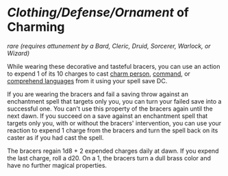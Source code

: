 # *Clothing/Defense/Ornament* of Charming
*rare (requires attunement by a Bard, Cleric, Druid, Sorcerer, Warlock, or Wizard)*

While wearing these decorative and tasteful bracers, you can use an action to expend 1 of its 10 charges to cast [charm person](/Magic/Spells/charm-person.md), [command](/Magic/Spells/command.md), or [comprehend languages](/Magic/Spells/comprehend-languages.md) from it using your spell save DC.

If you are wearing the bracers and fail a saving throw against an enchantment spell that targets only you, you can turn your failed save into a successful one. You can't use this property of the bracers again until the next dawn. If you succeed on a save against an enchantment spell that targets only you, with or without the bracers' intervention, you can use your reaction to expend 1 charge from the bracers and turn the spell back on its caster as if you had cast the spell.

The bracers regain 1d8 + 2 expended charges daily at dawn. If you expend the last charge, roll a d20. On a 1, the bracers turn a dull brass color and have no further magical properties.
